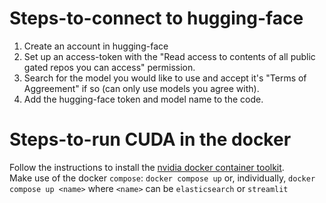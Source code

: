 # Steps-to-connect to hugging-face
1. Create an account in hugging-face
2. Set up an access-token with the "Read access to contents of all public gated repos you can access" permission.
3. Search for the model you would like to use and accept it's "Terms of Aggreement" if so (can only use models you agree with).
4. Add the hugging-face token and model name to the code.

# Steps-to-run CUDA in the docker
Follow the instructions to install the [nvidia docker container toolkit](https://docs.nvidia.com/datacenter/cloud-native/container-toolkit/latest/install-guide.html). \
Make use of the docker `compose`: `docker compose up` or, individually, `docker compose up <name>` where `<name>` can be `elasticsearch` or `streamlit`
